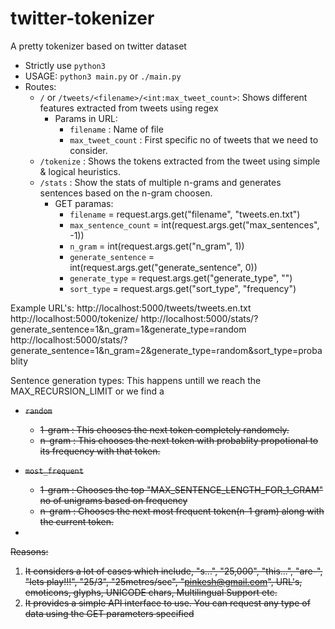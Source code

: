 # twitter-tokenizer
A pretty tokenizer based on twitter dataset

- Strictly use `python3`
- USAGE: `python3 main.py` or `./main.py`
- Routes:
  - `/` or `/tweets/<filename>/<int:max_tweet_count>`: Shows different features extracted from tweets using regex
    - Params in URL:
      - `filename` : Name of file
      - `max_tweet_count` : First specific no of tweets that we need to consider.
  - `/tokenize` : Shows the tokens extracted from the tweet using simple & logical heuristics.
  - `/stats` : Show the stats of multiple n-grams and generates sentences based on the n-gram choosen.
    - GET paramas:
      - `filename`            = request.args.get("filename", "tweets.en.txt")
      - `max_sentence_count`  = int(request.args.get("max_sentences", -1))
      - `n_gram`              = int(request.args.get("n_gram", 1))
      - `generate_sentence`   = int(request.args.get("generate_sentence", 0))
      - `generate_type`       = request.args.get("generate_type", "")
      - `sort_type`           = request.args.get("sort_type", "frequency")


Example URL's:
http://localhost:5000/tweets/tweets.en.txt
http://localhost:5000/tokenize/
http://localhost:5000/stats/?generate_sentence=1&n_gram=1&generate_type=random
http://localhost:5000/stats/?generate_sentence=1&n_gram=2&generate_type=random&sort_type=probablity

Sentence generation types:
This happens untill we reach the MAX_RECURSION_LIMIT or we find a <s/>
- `random`
  - 1-gram : This chooses the next token completely randomely.
  - n-gram : This chooses the next token with probablity propotional to its frequency with that token.

- `most_frequent`
  - 1-gram : Chooses the top "MAX_SENTENCE_LENGTH_FOR_1_GRAM" no of unigrams based on frequency
  - n-gram : Chooses the next most frequent token(n-1 gram) along with the current token.

-
Reasons:
1. It considers a lot of cases which include, "s...", "25,000", "this...", "are-", "lets play!!!", "25/3", "25metres/sec", "pinkesh@gmail.com", URL's, emoticons, glyphs, UNICODE chars, Multilingual Support etc.
2. It provides a simple API interface to use. You can request any type of data using the GET parameters specified

